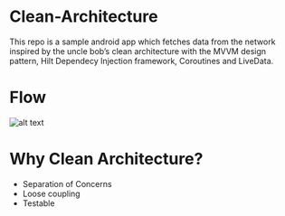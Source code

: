 # Clean-Architecture

This repo is a sample android app which fetches data from the network inspired by the uncle bob’s clean architecture with the MVVM design pattern, Hilt Dependecy Injection framework, Coroutines and LiveData.

# Flow
![alt text](https://blog.cleancoder.com/uncle-bob/images/2012-08-13-the-clean-architecture/CleanArchitecture.jpg)

# Why Clean Architecture?
* Separation of Concerns
* Loose coupling
* Testable
